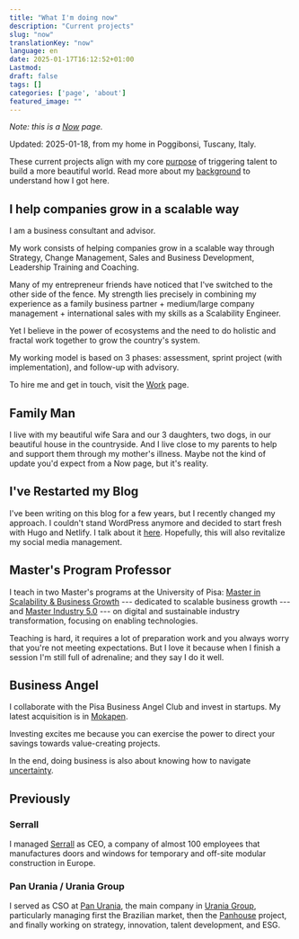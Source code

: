 ```yaml
---
title: "What I'm doing now"
description: "Current projects"
slug: "now" 
translationKey: "now"
language: en
date: 2025-01-17T16:12:52+01:00
Lastmod: 
draft: false 
tags: []
categories: ['page', 'about']
featured_image: ""
---
```

_Note: this is a [Now](https://nownownow.com) page._

Updated: 2025-01-18, from my home in Poggibonsi, Tuscany, Italy.

These current projects align with my core [purpose](/purpose-and-values/) of triggering talent to build a more beautiful world. Read more about my [background](/about) to understand how I got here.

## I help companies grow in a scalable way

I am a business consultant and advisor.

My work consists of helping companies grow in a scalable way through Strategy, Change Management, Sales and Business Development, Leadership Training and Coaching.

Many of my entrepreneur friends have noticed that I've switched to the other side of the fence. My strength lies precisely in combining my experience as a family business partner + medium/large company management + international sales with my skills as a Scalability Engineer.

Yet I believe in the power of ecosystems and the need to do holistic and fractal work together to grow the country's system.

My working model is based on 3 phases: assessment, sprint project (with implementation), and follow-up with advisory.

To hire me and get in touch, visit the [Work](/work) page.

## Family Man

I live with my beautiful wife Sara and our 3 daughters, two dogs, in our beautiful house in the countryside. And I live close to my parents to help and support them through my mother's illness.
Maybe not the kind of update you'd expect from a Now page, but it's reality.

## I've Restarted my Blog

I've been writing on this blog for a few years, but I recently changed my approach. I couldn't stand WordPress anymore and decided to start fresh with Hugo and Netlify. I talk about it [here](/tech-stack).
Hopefully, this will also revitalize my social media management.

## Master's Program Professor

I teach in two Master's programs at the University of Pisa: [Master in Scalability & Business Growth](https://www.masterscalability.it) --- dedicated to scalable business growth --- and [Master Industry 5.0](https://www.masterindustry5.it) --- on digital and sustainable industry transformation, focusing on enabling technologies.

Teaching is hard, it requires a lot of preparation work and you always worry that you're not meeting expectations. But I love it because when I finish a session I'm still full of adrenaline; and they say I do it well.

## Business Angel

I collaborate with the Pisa Business Angel Club and invest in startups. My latest acquisition is in [Mokapen](https://www.mokapen.com).

Investing excites me because you can exercise the power to direct your savings towards value-creating projects.

In the end, doing business is also about knowing how to navigate [uncertainty](https://www.edge.org/conversation/nassim_nicholas_taleb-understanding-is-a-poor-substitute-for-convexity-antifragility).

## Previously

### Serrall

I managed [Serrall](https://www.serrall.com) as CEO, a company of almost 100 employees that manufactures doors and windows for temporary and off-site modular construction in Europe.

### Pan Urania / Urania Group

I served as CSO at [Pan Urania](https://www.panurania.com), the main company in [Urania Group](https://www.uraniagroup.com), particularly managing first the Brazilian market, then the [Panhouse](https://panhouse.it) project, and finally working on strategy, innovation, talent development, and ESG.
